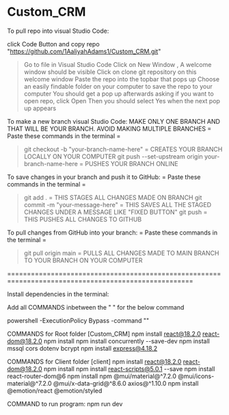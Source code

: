 ﻿# Custom_CRM
To pull repo into visual Studio Code:

click Code Button and copy repo "https://github.com/1AaliyahAdams1/Custom_CRM.git"

> Go to file in Visual Studio Code
> Click on New Window , A welcome window should be visible
> Click on clone git repository on this welcome window
> Paste the repo into the topbar that pops up
> Choose an easily findable folder on your computer to save the repo to your computer
> You should get a pop up afterwards asking if you want to open repo, click Open
> Then you should select Yes when the next pop up appears

To make a new branch visual Studio Code:
MAKE ONLY ONE BRANCH AND THAT WILL BE YOUR BRANCH. AVOID MAKING MULTIPLE BRANCHES
  = Paste these commands in the terminal = 
> git checkout -b "your-branch-name-here" = CREATES YOUR BRANCH LOCALLY ON YOUR COMPUTER
> git push --set-upstream origin your-branch-name-here = PUSHES YOUR BRANCH ONLINE

To save changes in your branch and push it to GitHub:
  = Paste these commands in the terminal =
> git add .  = THIS STAGES ALL CHANGES MADE ON BRANCH
> git commit -m "your-message-here" = THIS SAVES ALL THE STAGED CHANGES UNDER A MESSAGE LIKE "FIXED BUTTON"
> git push  = THIS PUSHES ALL CHANGES TO GITHUB

To pull changes from GitHub into your branch:
 = Paste these commands in the terminal =
> git pull origin main = PULLS ALL CHANGES MADE TO MAIN BRANCH TO YOUR BRANCH ON YOUR COMPUTER


=====================================================================================================

Install dependencies in the terminal:

Add all COMMANDS inbetween the " " for the below command

powershell -ExecutionPolicy Bypass -command ""

COMMANDS for Root folder [Custom_CRM]
npm install react@18.2.0 react-dom@18.2.0
npm install
npm install concurrently --save-dev
npm install mssql cors dotenv bcrypt
npm install express@4.18.2


COMMANDS for Client folder [client]
npm install react@18.2.0 react-dom@18.2.0
npm install
npm install react-scripts@5.0.1 --save
npm install react-router-dom@6
npm install npm  @mui/material@^7.2.0 @mui/icons-material@^7.2.0 @mui/x-data-grid@^8.6.0 axios@^1.10.0
npm install @emotion/react @emotion/styled


COMMAND to run program:
npm run dev    


